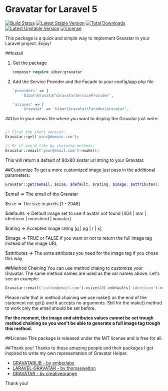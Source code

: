 # Gravatar for Laravel 5

[![Build Status](https://travis-ci.org/uibar/gravatar.svg?branch=master)](https://travis-ci.org/uibar/gravatar)
[![Latest Stable Version](https://poser.pugx.org/uibar/gravatar/v/stable)](https://packagist.org/packages/uibar/gravatar)
[![Total Downloads](https://poser.pugx.org/uibar/gravatar/downloads)](https://packagist.org/packages/uibar/gravatar)
[![Latest Unstable Version](https://poser.pugx.org/uibar/gravatar/v/unstable)](https://packagist.org/packages/uibar/gravatar)
[![License](https://poser.pugx.org/uibar/gravatar/license)](https://packagist.org/packages/uibar/gravatar)

This package is a quick and simple way to implement Gravatar in your Laravel project. Enjoy!

##Install
1. Get the package
    ```php
    composer require uibar/gravatar
    ```

2. Add the Service Provider and the Facade to your config/app.php file
    ```php
    'providers' => [
        'Uibar\Gravatar\GravatarServiceProvider',
    ```
    
    ```php
    'aliases' => [
        'Gravatar' => 'Uibar\Gravatar\Facades\Gravatar',
    ```

##Use
In your views file where you want to display the Gravatar just write:

```php

// First the short version:
Gravatar::get('user@domain.com');

// Or if you'd like by chaining methods:
Gravatar::email('your@email.com')->make();
```

This will return a default of 80x80 avatar url string to your Gravatar.

##Customize
To get a more customized image just pass in the additional parameters:

```php
Gravatar::get($email, $size, $default, $rating, $image, $attributes);
```

$email      =>      The email of the Gravatar

$size       =>      The size in pixels \[1 - 2048\]

$defaults    =>      Default image set to use if avatar not found \[404 | mm | identicon | monsterid | wavatar\]

$rating     =>      Accepted image rating  \[g | pg | r | x\]

$image      =>      TRUE or FALSE if you want or not to return the full image tag instead of the image URL

$attributes =>      The extra attributes you need for the image tag if you chose this way

##Method Chaining
You can use method chaing to customize your Gravatar. The same method names are used as the var names above. Let's see an example:

```php
Gravatar::email('custom@email.com')->size(40)->defaults('identicon')->rating('x')->make();
```

Please note that in method chaining we use make() as the end of the statement not get() and it accepts no arguments.
Still for the make() method to work only the email should be set before.

**For the moment, the image and attributes values cannot be set trough method chaining so you won't be able to generate
a full image tag trough this method.**

##License
This package is released under the MIT license and is free for all.

##Thank you!
Thanks to these amazing people and their packages I got inspired to write my own representation of Gravatar Helper.

- [GRAVATARLIB - by emberlabs](https://github.com/emberlabs/gravatarlib)
- [LARAVEL-GRAVATAR - by thomaswelton](https://github.com/thomaswelton/laravel-gravatar)
- [GRAVATAR - by creativeorange](https://github.com/creativeorange/gravatar)

Thank you!
